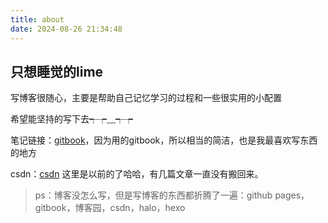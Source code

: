 ```yaml
---
title: about
date: 2024-08-26 21:34:48
---
```


## 只想睡觉的lime

写博客很随心，主要是帮助自己记忆学习的过程和一些很实用的小配置

希望能坚持的写下去┭┮﹏┭┮

笔记链接：[gitbook](notes.popla.cc)，因为用的gitbook，所以相当的简洁，也是我最喜欢写东西的地方

csdn：[csdn](https://blog.csdn.net/qq_44639125?spm=1010.2135.3001.5343) 这里是以前的了哈哈，有几篇文章一直没有搬回来。

> ps：博客没怎么写，但是写博客的东西都折腾了一遍：github pages，gitbook，博客园，csdn，halo，hexo
